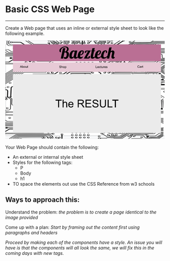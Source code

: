 # Basic CSS Web Page

---

Create a Web page that uses an inline or external style sheet to look like the following example.

![Alt text](CreateTHis.png)

Your Web Page should contain the following:
* An external or internal style sheet
* Styles for the following tags:
  * P 
  * Body
  * h1
* TO space the elements out use the CSS Reference from w3 schools

## Ways to approach this:

Understand the problem:
_the problem is to create a page identical to the image provided_

Come up with a plan:
_Start by framing out the content first using paragraphs and headers_

_Proceed by making each of the components have a style. An issue you will have is that the components will all look the same, we will fix this in the coming days with new tags._




